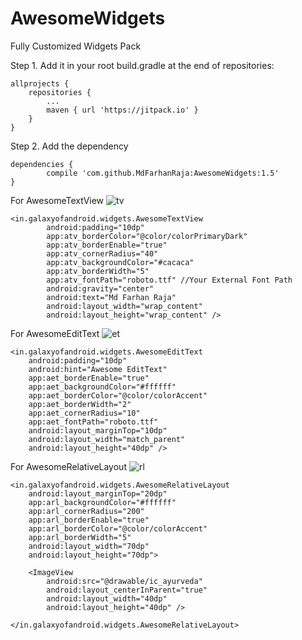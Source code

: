 # AwesomeWidgets
Fully Customized Widgets Pack

Step 1. Add it in your root build.gradle at the end of repositories:

	allprojects {
		repositories {
			...
			maven { url 'https://jitpack.io' }
		}
	}
  
Step 2. Add the dependency

	dependencies {
	        compile 'com.github.MdFarhanRaja:AwesomeWidgets:1.5'
	}

For AwesomeTextView
![tv](https://cloud.githubusercontent.com/assets/18304656/23031248/4c9b1058-f496-11e6-9ed6-002d6acbd621.PNG)


	<in.galaxyofandroid.widgets.AwesomeTextView
            android:padding="10dp"
            app:atv_borderColor="@color/colorPrimaryDark"
            app:atv_borderEnable="true"
            app:atv_cornerRadius="40"
            app:atv_backgroundColor="#cacaca"
            app:atv_borderWidth="5"
            app:atv_fontPath="roboto.ttf" //Your External Font Path
            android:gravity="center"
            android:text="Md Farhan Raja"
            android:layout_width="wrap_content"
            android:layout_height="wrap_content" />
	    
For AwesomeEditText
![et](https://cloud.githubusercontent.com/assets/18304656/23031291/75359c40-f496-11e6-972c-5e6c151fc153.PNG)


    <in.galaxyofandroid.widgets.AwesomeEditText
        android:padding="10dp"
        android:hint="Awesome EditText"
        app:aet_borderEnable="true"
        app:aet_backgroundColor="#ffffff"
        app:aet_borderColor="@color/colorAccent"
        app:aet_borderWidth="2"
        app:aet_cornerRadius="10"
        app:aet_fontPath="roboto.ttf"
        android:layout_marginTop="10dp"
        android:layout_width="match_parent"
        android:layout_height="40dp" />
	
For AwesomeRelativeLayout
![rl](https://cloud.githubusercontent.com/assets/18304656/23031322/95e01eb6-f496-11e6-8b00-d4fc6e608fc5.PNG)


    <in.galaxyofandroid.widgets.AwesomeRelativeLayout
        android:layout_marginTop="20dp"
        app:arl_backgroundColor="#ffffff"
        app:arl_cornerRadius="200"
        app:arl_borderEnable="true"
        app:arl_borderColor="@color/colorAccent"
        app:arl_borderWidth="5"
        android:layout_width="70dp"
        android:layout_height="70dp">
        
        <ImageView
            android:src="@drawable/ic_ayurveda"
            android:layout_centerInParent="true"
            android:layout_width="40dp"
            android:layout_height="40dp" />
        
    </in.galaxyofandroid.widgets.AwesomeRelativeLayout>

	    
